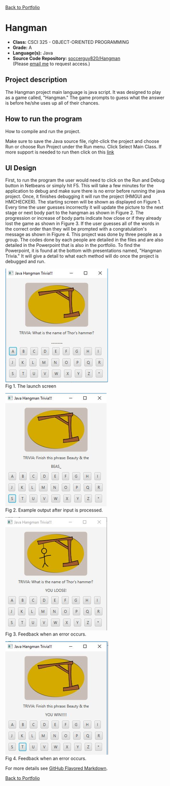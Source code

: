 [Back to Portfolio](./)

Hangman
===============

-   **Class:** CSCI 325 - OBJECT-ORIENTED PROGRAMMING
-   **Grade:** A
-   **Language(s):** Java
-   **Source Code Repository:** [soccerguy820/Hangman](https://github.com/soccerguy820/Hangman)  
    (Please [email me](mailto:pesnow@csustudent.net?subject=GitHub%20Access) to request access.)

## Project description

The Hangman project main language is java script. It was designed to play as a game called, "Hangman." The game prompts to guess what the answer is before he/she uses up
all of their chances.

## How to run the program

How to compile and run the project.

Make sure to save the Java source file, right-click the project and choose Run or choose Run Project under the Run menu. Click Select Main Class. If more support is needed to run then click on this [link](https://netbeans.apache.org/kb/docs/java/quickstart.html#:~:text=A%20Reference%20Guide.-,Running%20the%20Application,Congratulations!)

## UI Design

First, to run the program the user would need to click on the Run and Debug button in Netbeans or simply hit F5. This will take a few minutes for the application to debug and make sure there is no error before running the java project. Once, it finishes debugging it will
run the project (HMGUI and HMCHECKER). The starting screen will be shown as displayed on Figure 1. Every time the user guesses incorrectly it will update the picture to the next stage
or next body part to the hangman as shown in Figure 2. The progression or increase of body parts indicate how close or if they already lost the game as shown in Figure 3.
If the user guesses all of the words in the correct order than they will be prompted with a congratulation's message as shown in Figure 4. This project was done by three people as a group.
The codes done by each people are detailed in the files and are also detailed in the Powerpoint that is also in the portfolio. To find the Powerpoint, it is found at the bottom with presentations named, "Hangman Trivia." It will give a detail to what each method will do once
the project is debugged and run.

![screenshot](images/Start.JPG)  
Fig 1. The launch screen

![screenshot](images/entry.JPG)  
Fig 2. Example output after input is processed.

![screenshot](images/gameOver.JPG)  
Fig 3. Feedback when an error occurs.

![screenshot](images/gameWin.JPG)  
Fig 4. Feedback when an error occurs.


For more details see [GitHub Flavored Markdown](https://guides.github.com/features/mastering-markdown/).

[Back to Portfolio](./)
